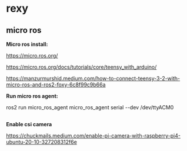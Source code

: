 # rexy 

## micro ros

**Micro ros install:**

https://micro.ros.org/

https://micro.ros.org/docs/tutorials/core/teensy_with_arduino/

https://manzurmurshid.medium.com/how-to-connect-teensy-3-2-with-micro-ros-and-ros2-foxy-6c8f99c9b66a

**Run micro ros agent:**

ros2 run micro_ros_agent micro_ros_agent serial --dev /dev/ttyACM0
##


**Enable csi camera**

https://chuckmails.medium.com/enable-pi-camera-with-raspberry-pi4-ubuntu-20-10-327208312f6e
